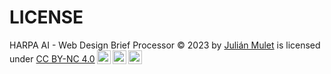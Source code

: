 # LICENSE

<p xmlns:cc="http://creativecommons.org/ns#" xmlns:dct="http://purl.org/dc/terms/"><span property="dct:title">HARPA AI - Web Design Brief Processor</span> © 2023 by <a rel="cc:attributionURL dct:creator" property="cc:attributionName" href="https://github.com/uxtechie">Julián Mulet</a> is licensed under <a href="http://creativecommons.org/licenses/by-nc/4.0/?ref=chooser-v1" target="_blank" rel="license noopener noreferrer" style="display:inline-block;">CC BY-NC 4.0<img style="height:22px!important;margin-left:3px;vertical-align:text-bottom;" src="https://mirrors.creativecommons.org/presskit/icons/cc.svg?ref=chooser-v1"><img style="height:22px!important;margin-left:3px;vertical-align:text-bottom;" src="https://mirrors.creativecommons.org/presskit/icons/by.svg?ref=chooser-v1"><img style="height:22px!important;margin-left:3px;vertical-align:text-bottom;" src="https://mirrors.creativecommons.org/presskit/icons/nc.svg?ref=chooser-v1"></a></p>
